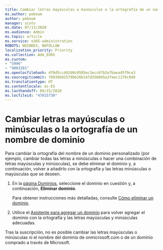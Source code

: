 ```yaml
---
title: Cambiar letras mayúsculas o minúsculas o la ortografía de un nombre de dominio
ms.author: pebaum
author: pebaum
manager: scotv
ms.date: 07/13/2020
ms.audience: Admin
ms.topic: article
ms.service: o365-administration
ROBOTS: NOINDEX, NOFOLLOW
localization_priority: Priority
ms.collection: Adm_O365
ms.custom:
- "5996"
- "9003201"
ms.openlocfilehash: df8d5cc492d0c0505ec3ecc67b2e7baea45f9ce3
ms.sourcegitcommit: 78939b01579b626b147d356045a37aec1170c948
ms.translationtype: HT
ms.contentlocale: es-ES
ms.lasthandoff: 09/15/2020
ms.locfileid: "47815730"
---
```

# <a name="change-a-domain-name-letter-case-or-spelling"></a>Cambiar letras mayúsculas o minúsculas o la ortografía de un nombre de dominio

Para cambiar la ortografía del nombre de un dominio personalizado (por ejemplo, cambiar todas las letras a minúsculas o hacer una combinación de letras mayúsculas y minúsculas), se debe eliminar el dominio y, a continuación, volver a añadirlo con la ortografía y las letras minúsculas o mayúsculas que se deseen.

1. En la [página Dominios](https://admin.microsoft.com/Adminportal#/Domains), seleccione el dominio en cuestión y, a continuación, **Eliminar dominio**.</br>

    Para obtener instrucciones más detalladas, consulte [Cómo eliminar un dominio](https://docs.microsoft.com/microsoft-365/admin/get-help-with-domains/remove-a-domain?view=o365-worldwide).

2. Utilice el [Asistente para agregar un dominio](https://admin.microsoft.com/Adminportal#/Domains/Wizard) para volver agregar el dominio con la ortografía y las letras mayúsculas y minúsculas adecuadas.

Tras la suscripción, no es posible cambiar las letras mayúsculas o minúsculas ni el nombre del dominio de onmicrosoft.com o de un dominio comprado a través de Microsoft.